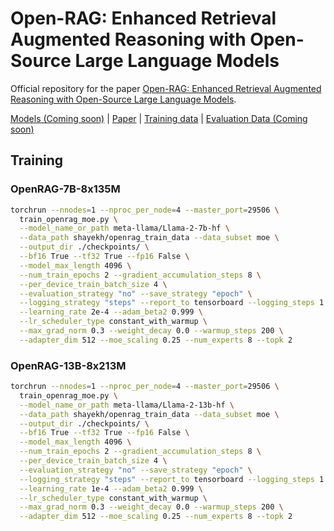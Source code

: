 # Open-RAG: Enhanced Retrieval Augmented Reasoning with Open-Source Large Language Models

Official repository for the paper [Open-RAG: Enhanced Retrieval Augmented Reasoning with Open-Source Large Language Models]().

[Models (Coming soon)]() | [Paper](https://arxiv.org/abs/2410.01782) | [Training data](https://huggingface.co/datasets/shayekh/openrag_train_data) | [Evaluation Data (Coming soon)]()

## Training 

### OpenRAG-7B-8x135M

```sh
torchrun --nnodes=1 --nproc_per_node=4 --master_port=29506 \
  train_openrag_moe.py \
  --model_name_or_path meta-llama/Llama-2-7b-hf \
  --data_path shayekh/openrag_train_data --data_subset moe \
  --output_dir ./checkpoints/ \
  --bf16 True --tf32 True --fp16 False \
  --model_max_length 4096 \
  --num_train_epochs 2 --gradient_accumulation_steps 8 \
  --per_device_train_batch_size 4 \
  --evaluation_strategy "no" --save_strategy "epoch" \
  --logging_strategy "steps" --report_to tensorboard --logging_steps 1 \
  --learning_rate 2e-4 --adam_beta2 0.999 \
  --lr_scheduler_type constant_with_warmup \
  --max_grad_norm 0.3 --weight_decay 0.0 --warmup_steps 200 \
  --adapter_dim 512 --moe_scaling 0.25 --num_experts 8 --topk 2
```


### OpenRAG-13B-8x213M

```sh
torchrun --nnodes=1 --nproc_per_node=4 --master_port=29506 \
  train_openrag_moe.py \
  --model_name_or_path meta-llama/Llama-2-13b-hf \
  --data_path shayekh/openrag_train_data --data_subset moe \
  --output_dir ./checkpoints/ \
  --bf16 True --tf32 True --fp16 False \
  --model_max_length 4096 \
  --num_train_epochs 2 --gradient_accumulation_steps 8 \
  --per_device_train_batch_size 4 \
  --evaluation_strategy "no" --save_strategy "epoch" \
  --logging_strategy "steps" --report_to tensorboard --logging_steps 1 \
  --learning_rate 1e-4 --adam_beta2 0.999 \
  --lr_scheduler_type constant_with_warmup \
  --max_grad_norm 0.3 --weight_decay 0.0 --warmup_steps 200 \
  --adapter_dim 512 --moe_scaling 0.25 --num_experts 8 --topk 2
```

